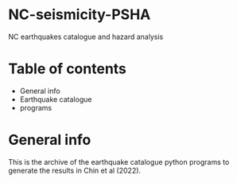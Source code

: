 # NC-seismicity-PSHA
NC earthquakes catalogue and hazard analysis
# Table of contents
* General info
* Earthquake catalogue
* programs
# General info
This is the archive of the earthquake catalogue python programs to generate the results in Chin et al (2022).
